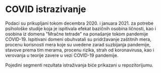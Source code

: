 # COVID istrazivanje

Podaci su prikupljani tokom decembra 2020. i januara 2021. za potrebe psihološke studije koja je ispitivala efekat bazičnih osobina ličnosti, kao i osobina iz domena "Mračne tetrade" na ponašanje tokom pandemije COVID-19. Ispitivani domeni obuhvatali su  pridržavanje zaštitnih mera, procenu korisnosti mera koje su uvedene zarad suzbijanja pandemije, stavove prema tim merama, procenu rizika, strah od koronavirusa, kao i verovanja u teorije zavere u vezi COVID-19 pandemije. 

Pojedini segmenti rezultata istraživanja biće prikazani u repozitorijumu.
